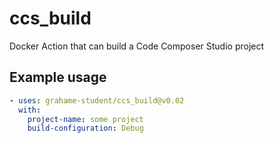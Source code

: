 # ccs_build
Docker Action that can build a Code Composer Studio project

## Example usage
```yaml
- uses: grahame-student/ccs_build@v0.02
  with:
    project-name: some project
    build-configuration: Debug
```
